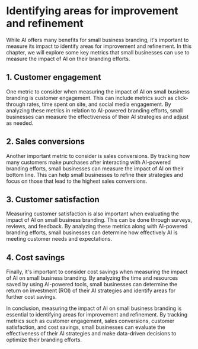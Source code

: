 Identifying areas for improvement and refinement
===========================================================================================================

While AI offers many benefits for small business branding, it's important to measure its impact to identify areas for improvement and refinement. In this chapter, we will explore some key metrics that small businesses can use to measure the impact of AI on their branding efforts.

## 1. Customer engagement

One metric to consider when measuring the impact of AI on small business branding is customer engagement. This can include metrics such as click-through rates, time spent on site, and social media engagement. By analyzing these metrics in relation to AI-powered branding efforts, small businesses can measure the effectiveness of their AI strategies and adjust as needed.

## 2. Sales conversions

Another important metric to consider is sales conversions. By tracking how many customers make purchases after interacting with AI-powered branding efforts, small businesses can measure the impact of AI on their bottom line. This can help small businesses to refine their strategies and focus on those that lead to the highest sales conversions.

## 3. Customer satisfaction

Measuring customer satisfaction is also important when evaluating the impact of AI on small business branding. This can be done through surveys, reviews, and feedback. By analyzing these metrics along with AI-powered branding efforts, small businesses can determine how effectively AI is meeting customer needs and expectations.

## 4. Cost savings

Finally, it's important to consider cost savings when measuring the impact of AI on small business branding. By analyzing the time and resources saved by using AI-powered tools, small businesses can determine the return on investment (ROI) of their AI strategies and identify areas for further cost savings.

In conclusion, measuring the impact of AI on small business branding is essential to identifying areas for improvement and refinement. By tracking metrics such as customer engagement, sales conversions, customer satisfaction, and cost savings, small businesses can evaluate the effectiveness of their AI strategies and make data-driven decisions to optimize their branding efforts.
